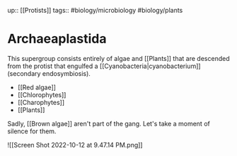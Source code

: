 up:: [[Protists]]
tags:: #biology/microbiology  #biology/plants  

# Archaeaplastida

This supergroup consists entirely of algae and [[Plants]] that are descended from the protist that engulfed a [[Cyanobacteria|cyanobacterium]] (secondary endosymbiosis).
- [[Red algae]]
- [[Chlorophytes]]
- [[Charophytes]]
- [[Plants]]

Sadly, [[Brown algae]] aren't part of the gang. Let's take a moment of silence for them.

![[Screen Shot 2022-10-12 at 9.47.14 PM.png]]